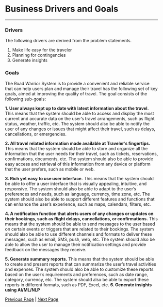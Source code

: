 # Business Drivers and Goals
---

### Drivers
The following drivers are derived from the problem statements.

1. Make life easy for the traveler
2. Planning for contingencies
3. Generate insights

### Goals
The Road Warrior System is to provide a convenient and reliable service that can help users plan and manage their travel has the following set of key goals, aimed at improving the quality of travel. The goal consists of the following sub-goals:

**1. User always kept up to date with latest information about the travel.** This means that the system should be able to access and display the most current and accurate data on the user’s travel arrangements, such as flight status, weather, traffic, etc. The system should also be able to notify the user of any changes or issues that might affect their travel, such as delays, cancellations, or emergencies.

**2. All travel related information made available at Traveler’s fingertips.** This means that the system should be able to store and organize all the information that the user needs for their travel, such as tickets, reservations, confirmations, documents, etc. The system should also be able to provide easy access and retrieval of this information from any device or platform that the user prefers, such as mobile or web.

**3. Rich yet easy to use user interface.** This means that the system should be able to offer a user interface that is visually appealing, intuitive, and responsive. The system should also be able to adapt to the user’s preferences and needs, such as language, currency, time zone, etc. The system should also be able to support different features and functions that can enhance the user’s experience, such as maps, calendars, filters, etc.

**4. A notification function that alerts users of any changes or updates on their bookings, such as flight delays, cancellations, or confirmations.**  This means that the system should be able to send messages to the user based on certain events or triggers that are related to their bookings. The system should also be able to use different channels and formats to deliver these messages, such as email, SMS, push, web, etc. The system should also be able to allow the user to manage their notification settings and provide feedback on the messages they receive.

**5. Generate summary reports.** This means that the system should be able to create and present reports that can summarize the user’s travel activities and expenses. The system should also be able to customize these reports based on the user’s requirements and preferences, such as date range, category, currency, etc. The system should also be able to export these reports in different formats, such as PDF, Excel, etc.
**6. Generate insights using AI/ML/NLP**

[Previous Page](./context.md) | [Next Page](./functional-overview.md)

